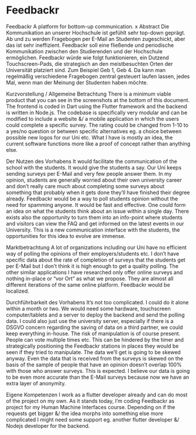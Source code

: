 # Feedbackr



Feedbackr
A platform for bottom-up communication.
x Abstract
Die Kommunikation an unserer Hochschule ist gefühlt sehr top-down geprägt. Ab und zu werden Fragebogen per E-Mail an Studenten zugeschickt, aber das ist sehr ineffizient. Feedbackr soll eine fließende und periodische Kommunikation zwischen den Studierenden und der Hochschule ermöglichen. Feedbackr würde wie folgt funktionieren, ein Dutzend Touchscreen-Pads, die strategisch an den meistbesuchten Orten der Universität platziert sind. Zum Beispiel Geb 1, Geb 4. Da kann man regelmäßig verschiedene Fragebogen zentral gesteuert laufen lassen, jedes Mal, wenn man der Meinung der Studenten haben möchte.


Kurzvorstellung / Allgemeine Betrachtung
There is a minimum viable product that you can see in the screenshots at the bottom of this document. The frontend is coded in Dart using the Flutter framework and the backend is written in Node.js. The codebase is specifically very modular and can be modified to include a website &/ a mobile application in which the users could complete a specific survey. The rating could be changed from 1-10 to a yes/no question or between specific alternatives eg. a choice between possible new logos for our Uni etc. What I have is mostly an idea, the current software functions more like a proof of concept rather than anything else.


Der Nutzen des Vorhabens
It would facilitate the communication of the school with the students. It would give the students a say. Our Uni keeps sending surveys per E-Mail and very few people answer them. In my opinion, students are generally worried about their own university career and don’t really care much about completing some surveys about something that probably when it gets done they’ll have finished their degree already. Feedbackr would be a way to poll students opinion without the need for spamming anyone. It would be fast and effective. One could form an idea on what the students think about an issue within a single day.
There exists also the opportunity to turn them into an info-point where students and visitors can view the FAQ and get informed on the latest events in our University. This is a new communication interface with the students, the opportunities for this idea to evolve are immense.


Marktbetrachtung
A lot of organizations including our Uni have no efficient way of polling the opinions of their employers/students etc. I don’t have specific data about the rate of completion of surveys that the students get per E-Mail but I don’t think it is high enough to get a quality polling.
The other similar applications I have researched only offer online surveys and nothing in-place or “vor Ort” as what we propose. They are almost all different iterations of the same online platform. Feedbackr would be localized.


Durchführbarkeit des Vorhabens
It’s not too complicated. I could do it alone within a month or two. We would need some hardware, touchscreen computer/tablets and a server to deploy the backend and send the polling data. I could also just use the university server, especially if there is a DSGVO concern regarding the saving of data on a third partner, we could keep everything in-house.
The risk of manipulation is of course present. People can vote multiple times etc. This can be hindered by the timer and strategically positioning the Feedbackr stations in places they would be seen if they tried to manipulate. The data we’ll get is going to be skewed anyway. Even the data that is received from the surveys is skewed on the basis of the sample of people that have an opinion doesn’t overlap 100% with those who answer surveys. This is expected. I believe our data is going to be even more accurate than the E-Mail surveys because now we have an extra layer of anonymity.


Eigene Kompetenzen
I work as a flutter developer already and can do most of the project on my own. As it stands today, I’m coding Feedbackr as project for my Human Machine Interfaces course. Depending on if the requests get bigger &/ the idea morphs into something else more complicated I might need some support eg. another flutter developer &/ Nodejs developer for the backend.
